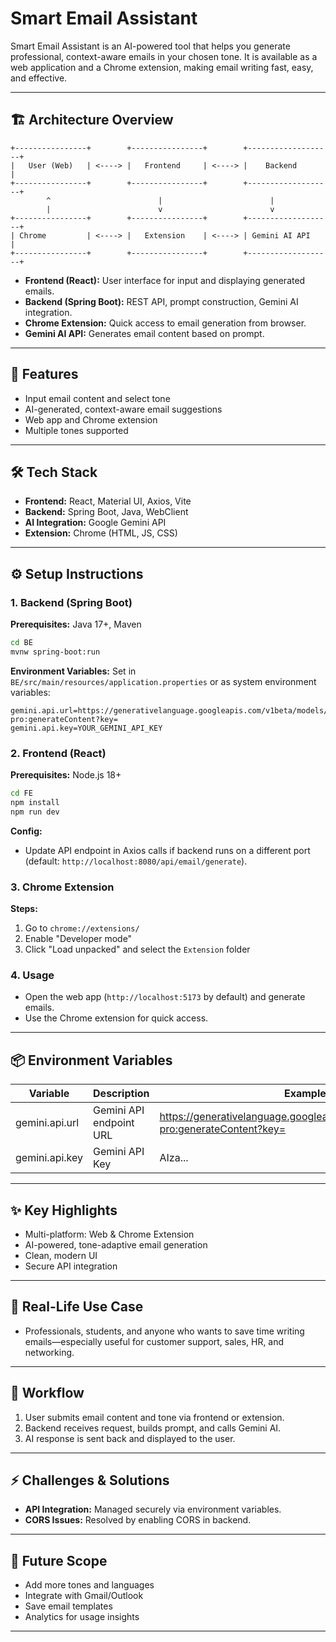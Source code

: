 # Smart Email Assistant

Smart Email Assistant is an AI-powered tool that helps you generate professional, context-aware emails in your chosen tone. It is available as a web application and a Chrome extension, making email writing fast, easy, and effective.

---

## 🏗️ Architecture Overview

```
+----------------+        +----------------+        +-------------------+
|   User (Web)   | <----> |   Frontend     | <----> |    Backend        |
+----------------+        +----------------+        +-------------------+
        ^                        |                        |
        |                        v                        v
+----------------+        +----------------+        +-------------------+
| Chrome         | <----> |   Extension    | <----> | Gemini AI API     |
+----------------+        +----------------+        +-------------------+
```

- **Frontend (React):** User interface for input and displaying generated emails.
- **Backend (Spring Boot):** REST API, prompt construction, Gemini AI integration.
- **Chrome Extension:** Quick access to email generation from browser.
- **Gemini AI API:** Generates email content based on prompt.

---

## 🚀 Features
- Input email content and select tone
- AI-generated, context-aware email suggestions
- Web app and Chrome extension
- Multiple tones supported

---

## 🛠️ Tech Stack
- **Frontend:** React, Material UI, Axios, Vite
- **Backend:** Spring Boot, Java, WebClient
- **AI Integration:** Google Gemini API
- **Extension:** Chrome (HTML, JS, CSS)

---

## ⚙️ Setup Instructions

### 1. Backend (Spring Boot)

**Prerequisites:** Java 17+, Maven

```bash
cd BE
mvnw spring-boot:run
```

**Environment Variables:**
Set in `BE/src/main/resources/application.properties` or as system environment variables:
```
gemini.api.url=https://generativelanguage.googleapis.com/v1beta/models/gemini-pro:generateContent?key=
gemini.api.key=YOUR_GEMINI_API_KEY
```

### 2. Frontend (React)

**Prerequisites:** Node.js 18+

```bash
cd FE
npm install
npm run dev
```

**Config:**
- Update API endpoint in Axios calls if backend runs on a different port (default: `http://localhost:8080/api/email/generate`).

### 3. Chrome Extension

**Steps:**
1. Go to `chrome://extensions/`
2. Enable "Developer mode"
3. Click "Load unpacked" and select the `Extension` folder

### 4. Usage
- Open the web app (`http://localhost:5173` by default) and generate emails.
- Use the Chrome extension for quick access.

---

## 📦 Environment Variables

| Variable         | Description                        | Example Value |
|------------------|------------------------------------|--------------|
| gemini.api.url   | Gemini API endpoint URL            | https://generativelanguage.googleapis.com/v1beta/models/gemini-pro:generateContent?key= |
| gemini.api.key   | Gemini API Key                     | AIza...      |

---

## ✨ Key Highlights
- Multi-platform: Web & Chrome Extension
- AI-powered, tone-adaptive email generation
- Clean, modern UI
- Secure API integration

---

## 🏢 Real-Life Use Case
- Professionals, students, and anyone who wants to save time writing emails—especially useful for customer support, sales, HR, and networking.

---

## 🔄 Workflow
1. User submits email content and tone via frontend or extension.
2. Backend receives request, builds prompt, and calls Gemini AI.
3. AI response is sent back and displayed to the user.

---

## ⚡ Challenges & Solutions
- **API Integration:** Managed securely via environment variables.
- **CORS Issues:** Resolved by enabling CORS in backend.

---

## 🚀 Future Scope
- Add more tones and languages
- Integrate with Gmail/Outlook
- Save email templates
- Analytics for usage insights

---
